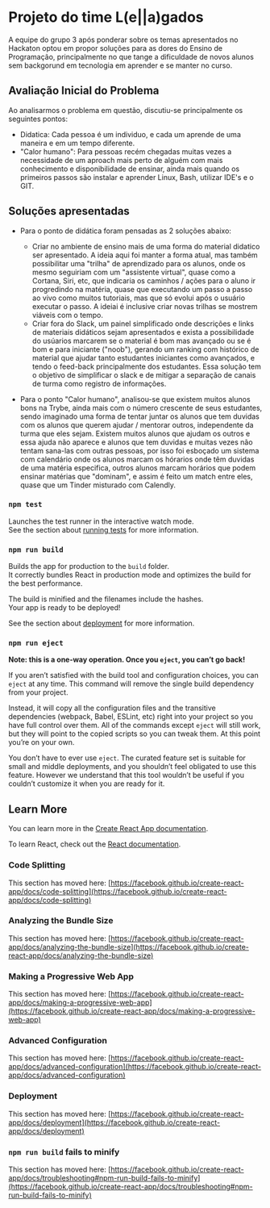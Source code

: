 # Projeto do time L(e||a)gados

A equipe do grupo 3 após ponderar sobre os temas apresentados no Hackaton optou em propor soluções para as dores do Ensino de Programação, principalmente no que tange a dificuldade de novos alunos sem backgorund em tecnologia em aprender e se manter no curso.

## Avaliação Inicial do Problema

Ao analisarmos o problema em questão, discutiu-se principalmente os seguintes pontos:
+ Didatica: Cada pessoa é um individuo, e cada um aprende de uma maneira e em um tempo diferente.
+ "Calor humano": Para pessoas recém chegadas muitas vezes a necessidade de um aproach mais perto de alguém com mais conhecimento e disponibilidade de ensinar, ainda mais quando os primeiros passos são instalar e aprender Linux, Bash, utilizar IDE's e o GIT.

## Soluções apresentadas

+ Para o ponto de didática foram pensadas as 2 soluções abaixo:
  - Criar no ambiente de ensino mais de uma forma do material didatico ser apresentado. A ideia aqui foi manter a forma atual, mas também possibilitar uma "trilha" de aprendizado para os alunos, onde os mesmo seguiriam com um "assistente virtual", quase como a Cortana, Siri, etc, que indicaria os caminhos / ações para o aluno ir progredindo na matéria, quase que executando um passo a passo ao vivo como muitos tutoriais, mas que só evolui após o usuário executar o passo. A ideiai é inclusive criar novas trilhas se mostrem viáveis com o tempo.
  - Criar fora do Slack, um painel simplificado onde descrições e links de materiais didáticos sejam apresentados e exista a possibilidade do usúarios marcarem se o material é bom mas avançado ou se é bom e para iniciante ("noob"), gerando um ranking com histórico de material que ajudar tanto estudantes iniciantes como avançados, e tendo o feed-back principalmente dos estudantes. Essa solução tem o objetivo de simplificar o slack e de mitigar a separação de canais de turma como registro de informações.
 
 + Para o ponto "Calor humano", analisou-se que existem muitos alunos bons na Trybe, ainda mais com o número crescente de seus estudantes, sendo imaginado uma forma de tentar juntar os alunos que tem duvidas com os alunos que querem ajudar / mentorar outros, independente da turma que eles sejam. Existem muitos alunos que ajudam os outros e essa ajuda não aparece e alunos que tem duvidas e muitas vezes não tentam sana-las com outras pessoas, por isso foi esboçado um sistema com calendário onde os alunos marcam os hórarios onde têm duvidas de uma matéria especifica, outros alunos marcam horários que podem ensinar matérias que "dominam", e assim é feito um match entre eles, quase que um Tinder misturado com Calendly.

### `npm test`

Launches the test runner in the interactive watch mode.\
See the section about [running tests](https://facebook.github.io/create-react-app/docs/running-tests) for more information.

### `npm run build`

Builds the app for production to the `build` folder.\
It correctly bundles React in production mode and optimizes the build for the best performance.

The build is minified and the filenames include the hashes.\
Your app is ready to be deployed!

See the section about [deployment](https://facebook.github.io/create-react-app/docs/deployment) for more information.

### `npm run eject`

**Note: this is a one-way operation. Once you `eject`, you can’t go back!**

If you aren’t satisfied with the build tool and configuration choices, you can `eject` at any time. This command will remove the single build dependency from your project.

Instead, it will copy all the configuration files and the transitive dependencies (webpack, Babel, ESLint, etc) right into your project so you have full control over them. All of the commands except `eject` will still work, but they will point to the copied scripts so you can tweak them. At this point you’re on your own.

You don’t have to ever use `eject`. The curated feature set is suitable for small and middle deployments, and you shouldn’t feel obligated to use this feature. However we understand that this tool wouldn’t be useful if you couldn’t customize it when you are ready for it.

## Learn More

You can learn more in the [Create React App documentation](https://facebook.github.io/create-react-app/docs/getting-started).

To learn React, check out the [React documentation](https://reactjs.org/).

### Code Splitting

This section has moved here: [https://facebook.github.io/create-react-app/docs/code-splitting](https://facebook.github.io/create-react-app/docs/code-splitting)

### Analyzing the Bundle Size

This section has moved here: [https://facebook.github.io/create-react-app/docs/analyzing-the-bundle-size](https://facebook.github.io/create-react-app/docs/analyzing-the-bundle-size)

### Making a Progressive Web App

This section has moved here: [https://facebook.github.io/create-react-app/docs/making-a-progressive-web-app](https://facebook.github.io/create-react-app/docs/making-a-progressive-web-app)

### Advanced Configuration

This section has moved here: [https://facebook.github.io/create-react-app/docs/advanced-configuration](https://facebook.github.io/create-react-app/docs/advanced-configuration)

### Deployment

This section has moved here: [https://facebook.github.io/create-react-app/docs/deployment](https://facebook.github.io/create-react-app/docs/deployment)

### `npm run build` fails to minify

This section has moved here: [https://facebook.github.io/create-react-app/docs/troubleshooting#npm-run-build-fails-to-minify](https://facebook.github.io/create-react-app/docs/troubleshooting#npm-run-build-fails-to-minify)

